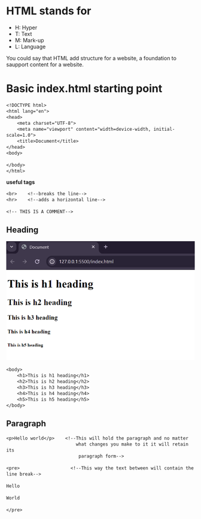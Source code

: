 # HTML stands for 
- H: Hyper
- T: Text
- M: Mark-up
- L: Language

You could say that HTML add structure for a website, a foundation to saupport content for a website.

# Basic index.html starting point

```
<!DOCTYPE html>
<html lang="en">
<head>
    <meta charset="UTF-8">
    <meta name="viewport" content="width=device-width, initial-scale=1.0">
    <title>Document</title>
</head>
<body>
    
</body>
</html>
```

**useful tags**
```
<br>    <!--breaks the line-->
<hr>    <!--adds a horizontal line-->

<!-- THIS IS A COMMENT-->
```

**Heading**
-----------------------------------------------------------------------------------------------------------------------------
![Picture of the heading style](image/heading.png)

```
<body>
    <h1>This is h1 heading</h1>
    <h2>This is h2 heading</h2>
    <h3>This is h3 heading</h3>
    <h4>This is h4 heading</h4>
    <h5>This is h5 heading</h5>
</body>
```

**Paragraph**
-----------------------------------------------------------------------------------------------------------------------------
```
<p>Hello world</p>    <!--This will hold the paragraph and no matter
                          what changes you make to it it will retain its         
                           paragraph form-->

<pre>                   <!--This way the text between will contain the line break-->

Hello

World

</pre>
```
